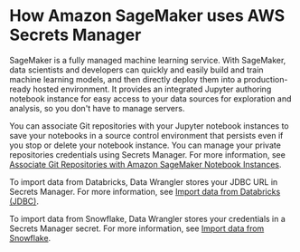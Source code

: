 # How Amazon SageMaker uses AWS Secrets Manager<a name="integrating-sagemaker"></a>

SageMaker is a fully managed machine learning service\. With SageMaker, data scientists and developers can quickly and easily build and train machine learning models, and then directly deploy them into a production\-ready hosted environment\. It provides an integrated Jupyter authoring notebook instance for easy access to your data sources for exploration and analysis, so you don't have to manage servers\. 

You can associate Git repositories with your Jupyter notebook instances to save your notebooks in a source control environment that persists even if you stop or delete your notebook instance\. You can manage your private repositories credentials using Secrets Manager\. For more information, see [Associate Git Repositories with Amazon SageMaker Notebook Instances](https://docs.aws.amazon.com/sagemaker/latest/dg/nbi-git-repo.html)\.

To import data from Databricks, Data Wrangler stores your JDBC URL in Secrets Manager\. For more information, see [Import data from Databricks \(JDBC\)](https://docs.aws.amazon.com/sagemaker/latest/dg/data-wrangler-import.html#data-wrangler-databricks)\.

To import data from Snowflake, Data Wrangler stores your credentials in a Secrets Manager secret\. For more information, see [Import data from Snowflake](https://docs.aws.amazon.com/sagemaker/latest/dg/data-wrangler-import.html#data-wrangler-snowflake)\.